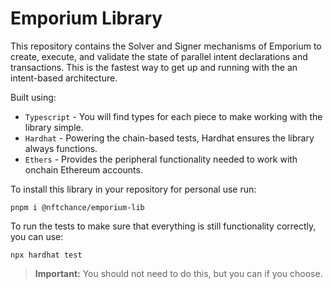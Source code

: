 # Emporium Library

This repository contains the Solver and Signer mechanisms of Emporium to create, execute, and validate the state of parallel intent declarations and transactions. This is the fastest way to get up and running with the an intent-based architecture.

Built using:

-   `Typescript` - You will find types for each piece to make working with the library simple.
-   `Hardhat` - Powering the chain-based tests, Hardhat ensures the library always functions.
-   `Ethers` - Provides the peripheral functionality needed to work with onchain Ethereum accounts.

To install this library in your repository for personal use run:

```shell
pnpm i @nftchance/emporium-lib
```

To run the tests to make sure that everything is still functionality correctly, you can use:

```shell
npx hardhat test
```

> **Important:**
> You should not need to do this, but you can if you choose.
